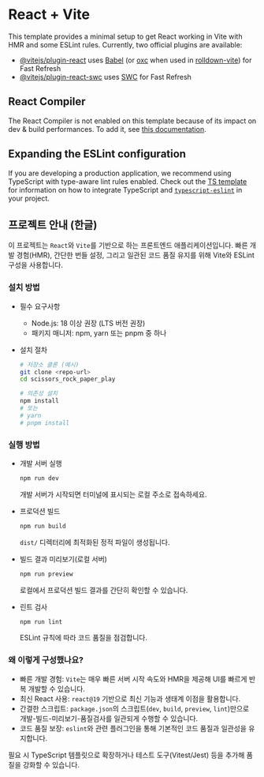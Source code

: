 # React + Vite

This template provides a minimal setup to get React working in Vite with HMR and some ESLint rules.
Currently, two official plugins are available:

- [@vitejs/plugin-react](https://github.com/vitejs/vite-plugin-react/blob/main/packages/plugin-react) uses [Babel](https://babeljs.io/) (or [oxc](https://oxc.rs) when used in [rolldown-vite](https://vite.dev/guide/rolldown)) for Fast Refresh
- [@vitejs/plugin-react-swc](https://github.com/vitejs/vite-plugin-react/blob/main/packages/plugin-react-swc) uses [SWC](https://swc.rs/) for Fast Refresh

## React Compiler

The React Compiler is not enabled on this template because of its impact on dev & build performances. To add it, see [this documentation](https://react.dev/learn/react-compiler/installation).

## Expanding the ESLint configuration

If you are developing a production application, we recommend using TypeScript with type-aware lint rules enabled. Check out the [TS template](https://github.com/vitejs/vite/tree/main/packages/create-vite/template-react-ts) for information on how to integrate TypeScript and [`typescript-eslint`](https://typescript-eslint.io) in your project.

## 프로젝트 안내 (한글)

이 프로젝트는 `React`와 `Vite`를 기반으로 하는 프론트엔드 애플리케이션입니다. 빠른 개발 경험(HMR), 간단한 번들 설정, 그리고 일관된 코드 품질 유지를 위해 Vite와 ESLint 구성을 사용합니다.

### 설치 방법

- 필수 요구사항
  - Node.js: 18 이상 권장 (LTS 버전 권장)
  - 패키지 매니저: npm, yarn 또는 pnpm 중 하나

- 설치 절차
  ```bash
  # 저장소 클론 (예시)
  git clone <repo-url>
  cd scissors_rock_paper_play

  # 의존성 설치
  npm install
  # 또는
  # yarn
  # pnpm install
  ```

### 실행 방법

- 개발 서버 실행
  ```bash
  npm run dev
  ```
  개발 서버가 시작되면 터미널에 표시되는 로컬 주소로 접속하세요.

- 프로덕션 빌드
  ```bash
  npm run build
  ```
  `dist/` 디렉터리에 최적화된 정적 파일이 생성됩니다.

- 빌드 결과 미리보기(로컬 서버)
  ```bash
  npm run preview
  ```
  로컬에서 프로덕션 빌드 결과를 간단히 확인할 수 있습니다.

- 린트 검사
  ```bash
  npm run lint
  ```
  ESLint 규칙에 따라 코드 품질을 점검합니다.

### 왜 이렇게 구성했나요?

- 빠른 개발 경험: `Vite`는 매우 빠른 서버 시작 속도와 HMR을 제공해 UI를 빠르게 반복 개발할 수 있습니다.
- 최신 React 사용: `react@19` 기반으로 최신 기능과 생태계 이점을 활용합니다.
- 간결한 스크립트: `package.json`의 스크립트(`dev`, `build`, `preview`, `lint`)만으로 개발-빌드-미리보기-품질검사를 일관되게 수행할 수 있습니다.
- 코드 품질 보장: `eslint`와 관련 플러그인을 통해 기본적인 코드 품질과 일관성을 유지합니다.

필요 시 TypeScript 템플릿으로 확장하거나 테스트 도구(Vitest/Jest) 등을 추가해 품질을 강화할 수 있습니다.
